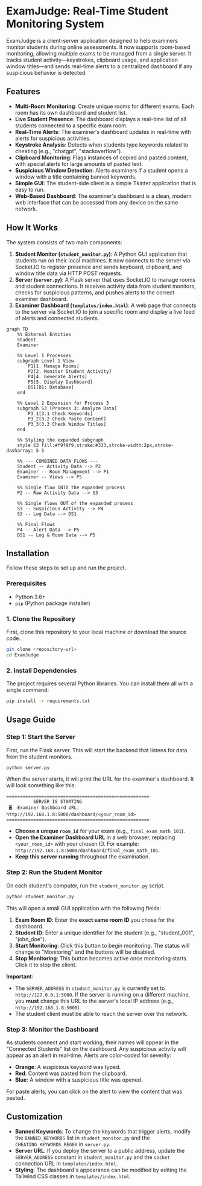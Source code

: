 # ExamJudge: Real-Time Student Monitoring System

ExamJudge is a client-server application designed to help examiners monitor students during online assessments. It now supports room-based monitoring, allowing multiple exams to be managed from a single server. It tracks student activity—keystrokes, clipboard usage, and application window titles—and sends real-time alerts to a centralized dashboard if any suspicious behavior is detected.

## Features

- **Multi-Room Monitoring**: Create unique rooms for different exams. Each room has its own dashboard and student list.
- **Live Student Presence**: The dashboard displays a real-time list of all students connected to a specific exam room.
- **Real-Time Alerts**: The examiner's dashboard updates in real-time with alerts for suspicious activities.
- **Keystroke Analysis**: Detects when students type keywords related to cheating (e.g., "chatgpt", "stackoverflow").
- **Clipboard Monitoring**: Flags instances of copied and pasted content, with special alerts for large amounts of pasted text.
- **Suspicious Window Detection**: Alerts examiners if a student opens a window with a title containing banned keywords.
- **Simple GUI**: The student-side client is a simple Tkinter application that is easy to run.
- **Web-Based Dashboard**: The examiner's dashboard is a clean, modern web interface that can be accessed from any device on the same network.

## How It Works


The system consists of two main components:

1.  **Student Monitor (`student_monitor.py`)**: A Python GUI application that students run on their local machines. It now connects to the server via Socket.IO to register presence and sends keyboard, clipboard, and window title data via HTTP POST requests.
2.  **Server (`server.py`)**: A Flask server that uses Socket.IO to manage rooms and student connections. It receives activity data from student monitors, checks for suspicious patterns, and pushes alerts to the correct examiner dashboard.
3.  **Examiner Dashboard (`templates/index.html`)**: A web page that connects to the server via Socket.IO to join a specific room and display a live feed of alerts and connected students.
```mermaid
graph TD
    %% External Entities
    Student
    Examiner

    %% Level 1 Processes
    subgraph Level 1 View
        P1[1. Manage Rooms]
        P2[2. Monitor Student Activity]
        P4[4. Generate Alerts]
        P5[5. Display Dashboard]
        DS1[D1: Database]
    end

    %% Level 2 Expansion for Process 3
    subgraph S3 [Process 3: Analyze Data]
        P3_1[3.1 Check Keywords]
        P3_2[3.2 Check Paste Content]
        P3_3[3.3 Check Window Titles]
    end

    %% Styling the expanded subgraph
    style S3 fill:#f9f9f9,stroke:#333,stroke-width:2px,stroke-dasharray: 5 5

    %% --- COMBINED DATA FLOWS ---
    Student -- Activity Data --> P2
    Examiner -- Room Management --> P1
    Examiner -- Views --> P5

    %% Single flow INTO the expanded process
    P2 -- Raw Activity Data --> S3

    %% Single flows OUT of the expanded process
    S3 -- Suspicious Activity --> P4
    S3 -- Log Data --> DS1

    %% Final Flows
    P4 -- Alert Data --> P5
    DS1 -- Log & Room Data --> P5
```
## Installation

Follow these steps to set up and run the project.

### Prerequisites

- Python 3.6+
- `pip` (Python package installer)

### 1. Clone the Repository

First, clone this repository to your local machine or download the source code.

```bash
git clone <repository-url>
cd ExamJudge
```

### 2. Install Dependencies

The project requires several Python libraries. You can install them all with a single command:

```bash
pip install -r requirements.txt
```

## Usage Guide

### Step 1: Start the Server

First, run the Flask server. This will start the backend that listens for data from the student monitors.

```bash
python server.py
```

When the server starts, it will print the URL for the examiner's dashboard. It will look something like this:

```
=====================================================
          SERVER IS STARTING
 🖥️  Examiner Dashboard URL: http://192.168.1.8:5000/dashboard/<your_room_id>
=====================================================
```

- **Choose a unique `room_id`** for your exam (e.g., `final_exam_math_101`).
- **Open the Examiner Dashboard URL** in a web browser, replacing `<your_room_id>` with your chosen ID. For example: `http://192.168.1.8:5000/dashboard/final_exam_math_101`.
- **Keep this server running** throughout the examination.

### Step 2: Run the Student Monitor

On each student's computer, run the `student_monitor.py` script.

```bash
python student_monitor.py
```

This will open a small GUI application with the following fields:

1.  **Exam Room ID**: Enter the **exact same room ID** you chose for the dashboard.
2.  **Student ID**: Enter a unique identifier for the student (e.g., "student_001", "john_doe").
3.  **Start Monitoring**: Click this button to begin monitoring. The status will change to "Monitoring" and the buttons will be disabled.
4.  **Stop Monitoring**: This button becomes active once monitoring starts. Click it to stop the client.

**Important**:
- The `SERVER_ADDRESS` in `student_monitor.py` is currently set to `http://127.0.0.1:5000`. If the server is running on a different machine, you **must** change this URL to the server's local IP address (e.g., `http://192.168.1.8:5000`).
- The student client must be able to reach the server over the network.

### Step 3: Monitor the Dashboard

As students connect and start working, their names will appear in the "Connected Students" list on the dashboard. Any suspicious activity will appear as an alert in real-time. Alerts are color-coded for severity:
- **Orange**: A suspicious keyword was typed.
- **Red**: Content was pasted from the clipboard.
- **Blue**: A window with a suspicious title was opened.

For paste alerts, you can click on the alert to view the content that was pasted.

## Customization

- **Banned Keywords**: To change the keywords that trigger alerts, modify the `BANNED_KEYWORDS` list in `student_monitor.py` and the `CHEATING_KEYWORDS_REGEX` in `server.py`.
- **Server URL**: If you deploy the server to a public address, update the `SERVER_ADDRESS` constant in `student_monitor.py` and the `socket` connection URL in `templates/index.html`.
- **Styling**: The dashboard's appearance can be modified by editing the Tailwind CSS classes in `templates/index.html`.